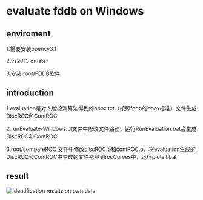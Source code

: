 evaluate fddb on Windows
====================================

## enviroment

1.需要安装opencv3.1

2.vs2013 or later

3.安装 root/FDDB软件

## introduction

1.evaluation是对人脸检测算法得到的bbox.txt（按照fddb的bbox标准）文件生成DiscROC和ContROC

2.runEvaluate-Windows.pl文件中修改文件路径，运行RunEvaluation.bat会生成DiscROC和ContROC

3.root/compareROC 文件中修改discROC.p和contROC.p，将evaluation生成的DiscROC和ContROC中生成的文件拷贝到rocCurves中，运行plotall.bat

## result
![Identification results on own data](fddb_windows/compareROC/discROC.png)
